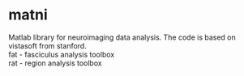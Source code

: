 # matni
Matlab library for neuroimaging data analysis. The code is based on vistasoft from stanford.  
fat - fasciculus analysis toolbox  
rat - region analysis toolbox
